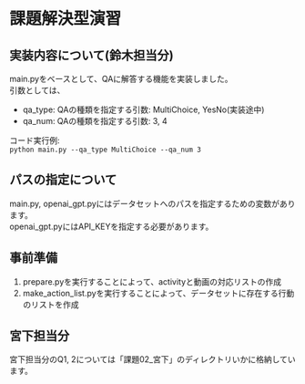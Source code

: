 # 課題解決型演習
## 実装内容について(鈴木担当分)
main.pyをベースとして、QAに解答する機能を実装しました。  
引数としては、
- qa_type: QAの種類を指定する引数: MultiChoice, YesNo(実装途中)
- qa_num: QAの種類を指定する引数: 3, 4  

コード実行例:   
`python main.py --qa_type MultiChoice --qa_num 3`

## パスの指定について
main.py, openai_gpt.pyにはデータセットへのパスを指定するための変数があります。  
openai_gpt.pyにはAPI_KEYを指定する必要があります。

## 事前準備
1. prepare.pyを実行することによって、activityと動画の対応リストの作成
2. make_action_list.pyを実行することによって、データセットに存在する行動のリストを作成

## 宮下担当分
宮下担当分のQ1, 2については「課題02_宮下」のディレクトリいかに格納しています。